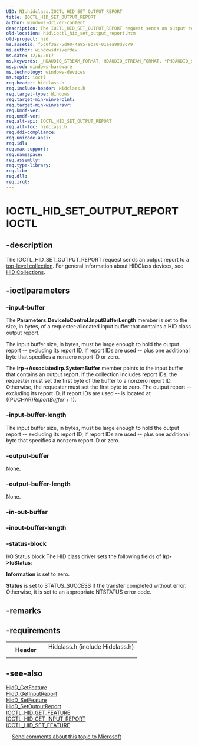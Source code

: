 ```yaml
---
UID: NI.hidclass.IOCTL_HID_SET_OUTPUT_REPORT
title: IOCTL_HID_SET_OUTPUT_REPORT
author: windows-driver-content
description: The IOCTL_HID_SET_OUTPUT_REPORT request sends an output report to a top-level collection.
old-location: hid\ioctl_hid_set_output_report.htm
old-project: hid
ms.assetid: f5c0f3a7-5d90-4a95-9ba0-01aea98d8c79
ms.author: windowsdriverdev
ms.date: 12/6/2017
ms.keywords: _HDAUDIO_STREAM_FORMAT, HDAUDIO_STREAM_FORMAT, *PHDAUDIO_STREAM_FORMAT
ms.prod: windows-hardware
ms.technology: windows-devices
ms.topic: ioctl
req.header: hidclass.h
req.include-header: Hidclass.h
req.target-type: Windows
req.target-min-winverclnt: 
req.target-min-winversvr: 
req.kmdf-ver: 
req.umdf-ver: 
req.alt-api: IOCTL_HID_SET_OUTPUT_REPORT
req.alt-loc: hidclass.h
req.ddi-compliance: 
req.unicode-ansi: 
req.idl: 
req.max-support: 
req.namespace: 
req.assembly: 
req.type-library: 
req.lib: 
req.dll: 
req.irql: 
---
```


# IOCTL_HID_SET_OUTPUT_REPORT IOCTL



## -description
The IOCTL_HID_SET_OUTPUT_REPORT request sends an output report to a <a href="https://msdn.microsoft.com/dcbee8e3-d03a-45c8-92e4-0897b9f55177">top-level collection</a>.
For general information about HIDClass devices, see <a href="https://msdn.microsoft.com/2d3efb38-4eba-43db-8cff-9fac30209952">HID Collections</a>. 


## -ioctlparameters

### -input-buffer
The <b>Parameters.DeviceIoControl.InputBufferLength</b> member is set to the size, in bytes, of a requester-allocated input buffer that contains a HID class output report.

The input buffer size, in bytes, must be large enough to hold the output report -- excluding its report ID, if report IDs are used -- plus one additional byte that specifies a nonzero report ID or zero.

The <b>Irp-&gt;AssociatedIrp.SystemBuffer</b> member points to the input buffer that contains an output report. If the collection includes report IDs, the requester must set the first byte of the buffer to a nonzero report ID. Otherwise, the requester must set the first byte to zero. The output report -- excluding its report ID, if report IDs are used -- is located at ((PUCHAR)<i>ReportBuffer</i> + 1).

### -input-buffer-length
The input buffer size, in bytes, must be large enough to hold the output report -- excluding its report ID, if report IDs are used -- plus one additional byte that specifies a nonzero report ID or zero.

### -output-buffer
None.

### -output-buffer-length
None.

### -in-out-buffer

<text></text>

### -inout-buffer-length

<text></text>

### -status-block
I/O Status block
The HID class driver sets the following fields of <b>Irp-&gt;IoStatus</b>:

<b>Information</b> is set to zero. 

<b>Status</b> is set to STATUS_SUCCESS if the transfer completed without error. Otherwise, it is set to an appropriate NTSTATUS error code.

## -remarks


## -requirements
<table>
<tr>
<th width="30%">
Header
</th>
<td width="70%">
<dl>
<dt>Hidclass.h (include Hidclass.h)</dt>
</dl>
</td>
</tr>
</table>

## -see-also
<dl>
<dt>
<a href="hid.hidd_getfeature">HidD_GetFeature</a>
</dt>
<dt>
<a href="hid.hidd_getinputreport">HidD_GetInputReport</a>
</dt>
<dt>
<a href="hid.hidd_setfeature">HidD_SetFeature</a>
</dt>
<dt>
<a href="hid.hidd_setoutputreport">HidD_SetOutputReport</a>
</dt>
<dt>
<a href="..\hidclass\ni-hidclass-ioctl_hid_get_feature.md">IOCTL_HID_GET_FEATURE</a>
</dt>
<dt>
<a href="..\hidclass\ni-hidclass-ioctl_hid_get_input_report.md">IOCTL_HID_GET_INPUT_REPORT</a>
</dt>
<dt>
<a href="..\hidclass\ni-hidclass-ioctl_hid_set_feature.md">IOCTL_HID_SET_FEATURE</a>
</dt>
</dl>
 
 
<a href="mailto:wsddocfb@microsoft.com?subject=Documentation%20feedback [hid\hid]:%20IOCTL_HID_SET_OUTPUT_REPORT control code%20 RELEASE:%20(12/6/2017)&amp;body=%0A%0APRIVACY STATEMENT%0A%0AWe use your feedback to improve the documentation. We don't use your email address for any other purpose, and we'll remove your email address from our system after the issue that you're reporting is fixed. While we're working to fix this issue, we might send you an email message to ask for more info. Later, we might also send you an email message to let you know that we've addressed your feedback.%0A%0AFor more info about Microsoft's privacy policy, see http://privacy.microsoft.com/en-us/default.aspx." title="Send comments about this topic to Microsoft">Send comments about this topic to Microsoft</a>
